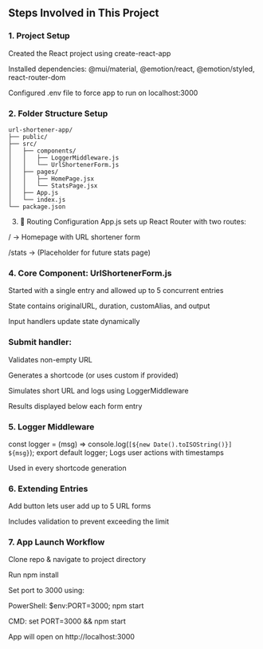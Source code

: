##  Steps Involved in This Project
### 1.  Project Setup
Created the React project using create-react-app

Installed dependencies: @mui/material, @emotion/react, @emotion/styled, react-router-dom

Configured .env file to force app to run on localhost:3000

### 2.  Folder Structure Setup
```
url-shortener-app/
├── public/
├── src/
│   ├── components/
│   │   ├── LoggerMiddleware.js
│   │   └── UrlShortenerForm.js
│   ├── pages/
│   │   ├── HomePage.jsx
│   │   └── StatsPage.jsx
│   ├── App.js
│   └── index.js
└── package.json
```
3. 🔁 Routing Configuration
App.js sets up React Router with two routes:

/ → Homepage with URL shortener form

/stats → (Placeholder for future stats page)

### 4.  Core Component: UrlShortenerForm.js
Started with a single entry and allowed up to 5 concurrent entries

State contains originalURL, duration, customAlias, and output

Input handlers update state dynamically

### Submit handler:

Validates non-empty URL

Generates a shortcode (or uses custom if provided)

Simulates short URL and logs using LoggerMiddleware

Results displayed below each form entry

### 5.  Logger Middleware

const logger = (msg) => console.log(`[${new Date().toISOString()}] ${msg}`);
export default logger;
Logs user actions with timestamps

Used in every shortcode generation

### 6.  Extending Entries
Add button lets user add up to 5 URL forms

Includes validation to prevent exceeding the limit

### 7.  App Launch Workflow
Clone repo & navigate to project directory

Run npm install

Set port to 3000 using:

PowerShell: $env:PORT=3000; npm start

CMD: set PORT=3000 && npm start

App will open on http://localhost:3000

